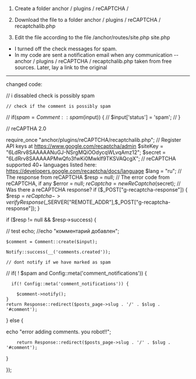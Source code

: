 1) Create a folder anchor / plugins / reCAPTCHA /

2) Download the file to a folder  anchor / plugins / reCAPTCHA / recaptchalib.php

3) Edit the file according to the file /anchor/routes/site.php site.php




- I turned off the check messages for spam.
- In my code are sent a notification email when any communication
--anchor / plugins / reCAPTCHA / recaptchalib.php taken from free sources. Later, lay a link to the original




--------
changed code:

// i dissabled check is possibly spam


	// check if the comment is possibly spam
//	if($spam = Comment::spam($input)) {
//		$input['status'] = 'spam';
//	}


// reCAPTHA 2.0

require_once "anchor/plugins/reCAPTCHA/recaptchalib.php";
// Register API keys at https://www.google.com/recaptcha/admin
$siteKey = "6LdRrv8SAAAAANuGJ-NSrgMQiOOdycqWLvqAmz12";
$secret = "6LdRrv8SAAAAAPMwQfo3fwKi0Mwklf9TKSVAQcgX";
// reCAPTCHA supported 40+ languages listed here: https://developers.google.com/recaptcha/docs/language
$lang = "ru";
// The response from reCAPTCHA
$resp = null;
// The error code from reCAPTCHA, if any
$error = null;
$reCaptcha = new ReCaptcha($secret);
// Was there a reCAPTCHA response?
if ($_POST["g-recaptcha-response"]) {
$resp = $reCaptcha->verifyResponse($_SERVER["REMOTE_ADDR"],$_POST["g-recaptcha-response"]);
}


if ($resp != null && $resp->success) {

// test echo;
//echo "комментарий добавлен";


	$comment = Comment::create($input);

	Notify::success(__('comments.created'));

	// dont notify if we have marked as spam
//	if( ! $spam and Config::meta('comment_notifications')) {


      if(! Config::meta('comment_notifications')) {

		$comment->notify();
	}
	return Response::redirect($posts_page->slug . '/' . $slug . '#comment');

} else {


echo "error adding comments. you robot!!";

        return Response::redirect($posts_page->slug . '/' . $slug . '#comment');



}

});
